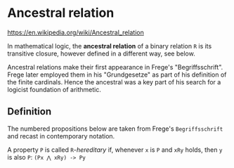 # Ancestral relation

https://en.wikipedia.org/wiki/Ancestral_relation

In mathematical logic, the **ancestral relation** of a binary relation `R` is its transitive closure, however defined in a different way, see below.

Ancestral relations make their first appearance in Frege's "Begriffsschrift". Frege later employed them in his "Grundgesetze" as part of his definition of the finite cardinals. Hence the ancestral was a key part of his search for a logicist foundation of arithmetic.

## Definition

The numbered propositions below are taken from Frege's `Begriffsschrift` and recast in contemporary notation.

A property `P` is called `R`-*hereditary* if, whenever `x` is `P` and `xRy` holds, then `y` is also `P`: `(Px ⋀ xRy) -> Py`
